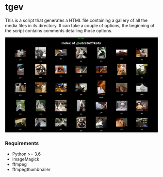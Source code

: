 # tgev

This is a script that generates a HTML file containing a gallery of all the media files in its directory. It can take a couple of options, the beginning of the script contains comments detailing those options. 

![](kots.png "Generated by `tgev -ec`")

### Requirements

- Python >= 3.6
- ImageMagick
- ffmpeg
- ffmpegthumbnailer

